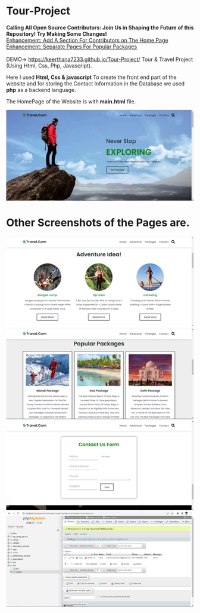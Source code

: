 # Tour-Project
<b>Calling All Open Source Contributors: Join Us in Shaping the Future of this Repository! Try Making Some Changes!</b> <br>
[Enhancement: Add A Section For Contributors on The Home Page ]((https://github.com/Keerthana7233/Tour-Project/tree/main)) <br>
[Enhancement: Separate Pages For Popular Packages ]((https://github.com/Keerthana7233/Tour-Project/tree/main)) <br><br>
DEMO-> https://keerthana7233.github.io/Tour-Project/
Tour &amp; Travel Project (Using Html, Css, Php, Javascript).

Here I used <b>Html, Css & javascript</b> To create the front end part of the website and for storing the Contact Information in the Database we used <b>php</b> as a backend language.

The HomePage of the Website is with<b> main.html</b> file.

![alt text](https://github.com/Keerthana7233/Tour-Project/blob/main/screenshot/home.PNG?raw=true)

<h1><b>Other Screenshots of the Pages are.</b></h1>

![alt text](https://github.com/Keerthana7233/Tour-Project/blob/main/screenshot/adventure.PNG?raw=true)
![alt text](https://github.com/Keerthana7233/Tour-Project/blob/main/screenshot/package1.PNG?raw=true)
![alt text](https://github.com/Keerthana7233/Tour-Project/blob/main/screenshot/contact.PNG?raw=true)
![alt text](https://github.com/Keerthana7233/Tour-Project/blob/main/screenshot/database_contact.PNG?raw=true)
